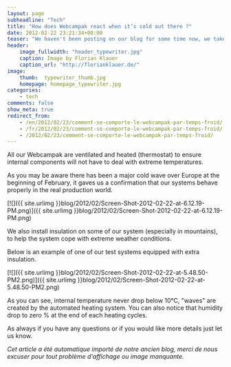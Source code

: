 ```yaml
---
layout: page
subheadline: "Tech"
title: "How does Webcampak react when it’s cold out there ?"
date: 2012-02-22 23:21:34+00:00
teaser: "We haven't been posting on our blog for some time now, we take the opportunity of a few outdoor tests we did recently to give you more details about how Webcampak deals with sub-zero temperatures."
header:
    image_fullwidth: "header_typewriter.jpg"
    caption: Image by Florian Klauer
    caption_url: "http://florianklauer.de/"
image:
    thumb:  typewriter_thumb.jpg
    homepage: homepage_typewriter.jpg
categories:
    - tech
comments: false
show_meta: true
redirect_from:
    - /en/2012/02/23/comment-se-comporte-le-webcampak-par-temps-froid/
    - /fr/2012/02/23/comment-se-comporte-le-webcampak-par-temps-froid/
    - /2012/02/23/comment-se-comporte-le-webcampak-par-temps-froid/
---
```

All our Webcampak are ventilated and heated (thermostat) to ensure internal components will not have to deal with extreme temperatures.

As you may be aware there has been a major cold wave over Europe at the beginning of February, it gaves us a confirmation that our systems behave properly in the real production world.

[![]({{ site.urlimg }}blog/2012/02/Screen-Shot-2012-02-22-at-6.12.19-PM.png)]({{ site.urlimg }}blog/2012/02/Screen-Shot-2012-02-22-at-6.12.19-PM.png)

We also install insulation on some of our system (especially in mountains), to help the system cope with extreme weather conditions.

Below is an example of one of our test systems equipped with extra insulation.

[![]({{ site.urlimg }}blog/2012/02/Screen-Shot-2012-02-22-at-5.48.50-PM2.png)]({{ site.urlimg }}blog/2012/02/Screen-Shot-2012-02-22-at-5.48.50-PM2.png)

As you can see, internal temperature never drop below 10°C, "waves" are created by the automated heating system. You can also notice that humidity drop to zero % at the end of each heating cycles.

As always if you have any questions or if you would like more details just let us know.

_Cet article a été automatique importé de notre ancien blog, merci de nous excuser pour tout problème d'affichage ou image manquante._
